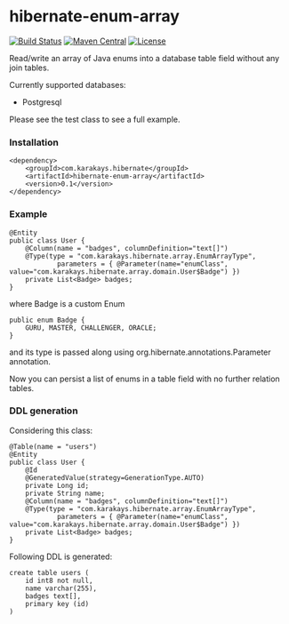 hibernate-enum-array
====================


[![Build Status](https://travis-ci.org/karakays/hibernate-enum-array.svg?branch=master)](https://travis-ci.org/karakays/hibernate-enum-array?branch=master) [![Maven Central](https://maven-badges.herokuapp.com/maven-central/com.karakays.hibernate/hibernate-enum-array/badge.svg)](https://maven-badges.herokuapp.com/maven-central/com.karakays.hibernate/hibernate-enum-array/) [![License](https://img.shields.io/badge/License-Apache%202.0-blue.svg)](https://opensource.org/licenses/Apache-2.0)

Read/write an array of Java enums into a database table field without any join tables. 

Currently supported databases:
- Postgresql

Please see the test class to see a full example.

### Installation

```
<dependency>
    <groupId>com.karakays.hibernate</groupId>
    <artifactId>hibernate-enum-array</artifactId>
    <version>0.1</version>
</dependency>
```

### Example 

```
@Entity
public class User {
    @Column(name = "badges", columnDefinition="text[]")
    @Type(type = "com.karakays.hibernate.array.EnumArrayType",
            parameters = { @Parameter(name="enumClass", value="com.karakays.hibernate.array.domain.User$Badge") })
    private List<Badge> badges;
}
```

where Badge is a custom Enum

```
public enum Badge {
    GURU, MASTER, CHALLENGER, ORACLE;
}
```
and its type is passed along using org.hibernate.annotations.Parameter annotation.

Now you can persist a list of enums in a table field with no further relation tables.  

### DDL generation

Considering this class:
```
@Table(name = "users")
@Entity
public class User {
    @Id
    @GeneratedValue(strategy=GenerationType.AUTO)
    private Long id;
    private String name;
    @Column(name = "badges", columnDefinition="text[]")
    @Type(type = "com.karakays.hibernate.array.EnumArrayType",
            parameters = { @Parameter(name="enumClass", value="com.karakays.hibernate.array.domain.User$Badge") })
    private List<Badge> badges;
}
```

Following DDL is generated:

```
create table users (
    id int8 not null,
    name varchar(255),
    badges text[],
    primary key (id)
)
```

